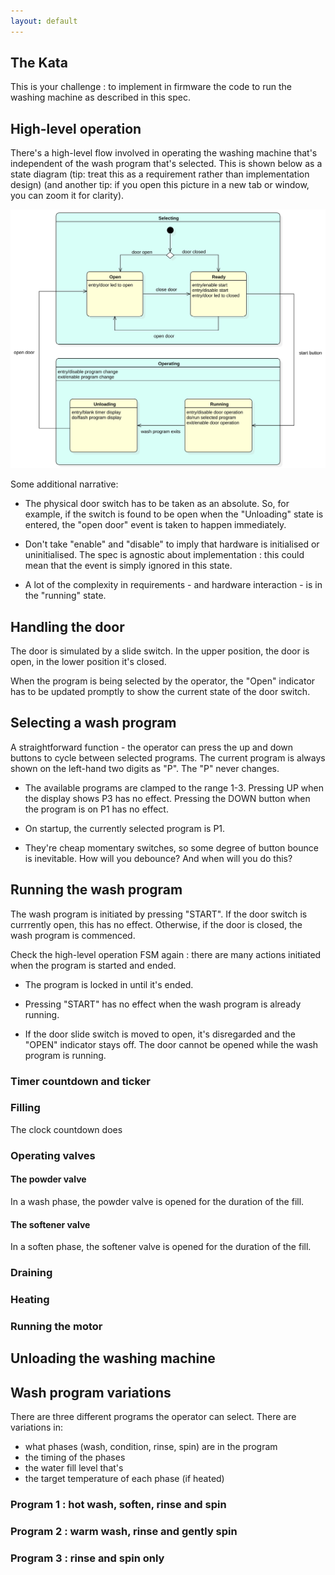 ```yaml
---
layout: default
---
```


## The Kata

This is your challenge : to implement in firmware the code to run the
washing machine as described in this spec.

## High-level operation

There's a high-level flow involved in operating the washing machine
that's independent of the wash program that's selected. This is shown
below as a state diagram (tip: treat this as a requirement rather than
implementation design) (and another tip: if you open this picture in a
new tab or window, you can zoom it for clarity).

![High level operation](operation.svg)

Some additional narrative:

- The physical door switch has to be taken as an absolute. So, for
  example, if the switch is found to be open when the "Unloading"
  state is entered, the "open door" event is taken to happen
  immediately.

- Don't take "enable" and "disable" to imply that hardware is
  initialised or uninitialised. The spec is agnostic about
  implementation : this could mean that the event is simply ignored in
  this state.

- A lot of the complexity in requirements - and hardware interaction -
  is in the "running" state.

## Handling the door

The door is simulated by a slide switch. In the upper position, the
door is open, in the lower position it's closed.

When the program is being selected by the operator, the "Open"
indicator has to be updated promptly to show the current state of the
door switch.

## Selecting a wash program

A straightforward function - the operator can press the up and down
buttons to cycle between selected programs. The current program is
always shown on the left-hand two digits as "P<n>". The "P" never
changes.

- The available programs are clamped to the range 1-3. Pressing UP
  when the display shows P3 has no effect. Pressing the DOWN button
  when the program is on P1 has no effect.

- On startup, the currently selected program is P1.

- They're cheap momentary switches, so some degree of button bounce is
  inevitable. How will you debounce? And when will you do this?

## Running the wash program

The wash program is initiated by pressing "START". If the door switch
is currrently open, this has no effect. Otherwise, if the door is
closed, the wash program is commenced.

Check the high-level operation FSM again : there are many actions
initiated when the program is started and ended.

- The program is locked in until it's ended.

- Pressing "START" has no effect when the wash program is already
  running.

- If the door slide switch is moved to open, it's disregarded and the
  "OPEN" indicator stays off. The door cannot be opened while the wash
  program is running.

### Timer countdown and ticker

### Filling

The clock countdown does

### Operating valves

#### The powder valve

In a wash phase, the powder valve is opened for the duration of the
fill.

#### The softener valve

In a soften phase, the softener valve is opened for the duration of
the fill.

### Draining

### Heating

### Running the motor

## Unloading the washing machine

## Wash program variations

There are three different programs the operator can select. There are
variations in:

- what phases (wash, condition, rinse, spin) are in the program
- the timing of the phases
- the water fill level that's
- the target temperature of each phase (if heated)

### Program 1 : hot wash, soften, rinse and spin

### Program 2 : warm wash, rinse and gently spin

### Program 3 : rinse and spin only
